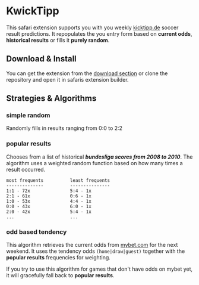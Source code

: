KwickTipp
=========

This safari extension supports you with you weekly [kicktipp.de](http://www.kicktipp.de) soccer result predictions. It repopulates the you entry form based on **current odds**, **historical results** or fills it **purely random**.

Download & Install
------------------
You can get the extension from the [download section](http://github.com/naltatis/KwickTipp-safari-extension/downloads) or clone the repository and open it in safaris extension builder.

Strategies & Algorithms
-----------------------

### simple random ###
Randomly fills in results ranging from 0:0 to 2:2

### popular results ###
Chooses from a list of historical ***bundesliga scores from 2008 to 2010***. The algorithm uses a weighted random function based on how many times a result occurred.

	most frequents			least frequents
	--------------          ---------------
	1:1 - 72x				5:4 - 1x
	2:1 - 61x				0:6 - 1x
	1:0 - 53x				4:4 - 1x
	0:0 - 43x				6:0 - 1x
	2:0 - 42x				5:4 - 1x
	...						...
	
### odd based tendency ###
This algorithm retrieves the current odds from [mybet.com](http://www.mybet.com/de/sportwetten/wettprogramm/fussball/deutschland/1-bundesliga) for the next weekend. It uses the tendency odds `(home|draw|guest)` together with the **popular results** frequencies for weighting.

If you try to use this algorithm for games that don't have odds on mybet yet, it will gracefully fall back to **popular results**.